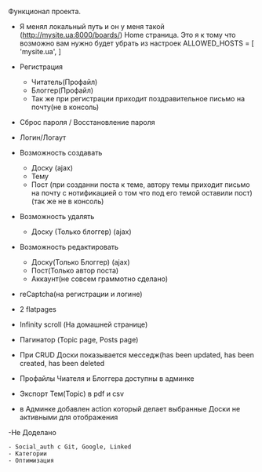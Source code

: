 Функционал проекта.

- Я менял локальный путь и он у меня такой (http://mysite.ua:8000/boards/) Home страница. Это я к тому что возможно вам нужно будет убрать из настроек ALLOWED_HOSTS = [
    'mysite.ua',
]


- Регистрация
    - Читатель(Профайл)
    - Блоггер(Профайл)
    - Так же при регистрации приходит поздравительное письмо на почту(не в консоль)
 
    
- Сброс пароля / Восстановление пароля    
- Логин/Логаут


- Возможность создавать
    - Доску (ajax)
    - Тему
    - Пост (при созданни поста к теме, автору темы приходит письмо на почту с нотификацией о том что под его темой оставили пост)(так же не в консоль)
 
 
- Возможность удалять
    - Доску (Только блоггер) (ajax)     
 
    
- Возможность редактировать
    - Доску(Только Блоггер) (ajax)
    - Пост(Только автор поста)
    - Аккаунт(не совсем граммотно сделано)

- reCaptcha(на регистрации и логине)
- 2 flatpages 
- Infinity scroll (На домашней странице)
- Пагинатор (Topic page, Posts page)
- При CRUD Доски показывается  месседж(has been updated, has been created, has been deleted
- Профайлы Чиателя и Блоггера доступны в админке
- Экспорт Тем(Topic) в pdf и csv
- в Админке добавлен action который делает выбранные Доски не активными для отображения


-Не Доделано 

    - Social_auth c Git, Google, Linked
    - Категории
    - Оптимизация 
    
    
    